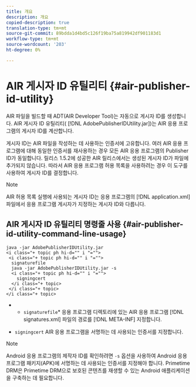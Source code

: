 ```yaml
---
title: 개요
description: 개요
copied-description: true
translation-type: tm+mt
source-git-commit: 89bdda1d4bd5c126f19ba75a819942df901183d1
workflow-type: tm+mt
source-wordcount: '203'
ht-degree: 0%

---
```



# AIR 게시자 ID 유틸리티 {#air-publisher-id-utility}

AIR 파일을 빌드할 때 ADT(AIR Developer Tool)는 자동으로 게시자 ID를 생성합니다. AIR 게시자 ID 유틸리티( [!DNL AdobePublisherIDUtility.jar])는 AIR 응용 프로그램의 게시자 ID를 계산합니다.

게시자 ID는 AIR 파일을 작성하는 데 사용하는 인증서에 고유합니다. 여러 AIR 응용 프로그램에 대해 동일한 인증서를 재사용하는 경우 모든 AIR 응용 프로그램의 Publisher ID가 동일합니다. 릴리스 1.5.2에 성공한 AIR 릴리스에서는 생성된 게시자 ID가 파일에 추가되지 않습니다. 따라서 AIR 응용 프로그램 허용 목록을 사용하려는 경우 이 도구를 사용하여 게시자 ID를 결정합니다.

>[!NOTE]
>
>AIR 허용 목록 실행에 사용되는 게시자 ID는 응용 프로그램의 [!DNL application.xml] 파일에서 응용 프로그램 게시자가 지정하는 게시자 ID와 다릅니다.

## AIR 게시자 ID 유틸리티 명령줄 사용 {#air-publisher-id-utility-command-line-usage}

```
java -jar AdobePublisherIDUtility.jar 
<i class="+ topic ph hi-d="" i "="">
 <i class="+ topic ph hi-d="" i "="">
  signaturefile 
  java -jar AdobePublisherIDUtility.jar -s 
  <i class="+ topic ph hi-d="" i "="">
    signingcert
  </i class="+ topic>
 </i class="+ topic>
</i class="+ topic>
```

* 
   * `signaturefile`* 응용 프로그램 디렉토리에 있는 AIR 응용 프로그램  [!DNL signatures.xml] 파일의 경로를  [!DNL META-INF] 지정합니다.

* `signingcert` AIR 응용 프로그램을 서명하는 데 사용되는 인증서를 지정합니다.

>[!NOTE]
>
>Android 응용 프로그램의 제작자 ID를 확인하려면 `-s` 옵션을 사용하여 Android 응용 프로그램 패키지(APK)에 서명하는 데 사용되는 인증서를 지정해야 합니다. Primetime DRM은 Primetime DRM으로 보호된 콘텐츠를 재생할 수 있는 Android 애플리케이션을 구축하는 데 필요합니다.